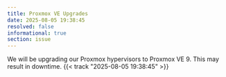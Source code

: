 ```yaml
---
title: Proxmox VE Upgrades
date: 2025-08-05 19:38:45
resolved: false
informational: true
section: issue
---
```


We will be upgrading our Proxmox hypervisors to Proxmox VE 9. This may result in downtime. {{< track "2025-08-05 19:38:45" >}}
